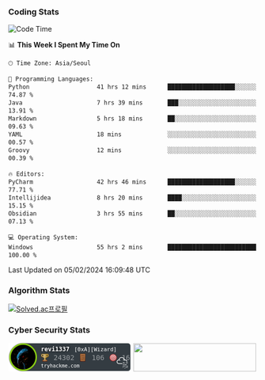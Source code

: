 ### Coding Stats

<!--START_SECTION:waka-->
![Code Time](http://img.shields.io/badge/Code%20Time-155%20hrs%2053%20mins-blue)

📊 **This Week I Spent My Time On** 

```text
🕑︎ Time Zone: Asia/Seoul

💬 Programming Languages: 
Python                   41 hrs 12 mins      ███████████████████░░░░░░   74.87 % 
Java                     7 hrs 39 mins       ███░░░░░░░░░░░░░░░░░░░░░░   13.91 % 
Markdown                 5 hrs 18 mins       ██░░░░░░░░░░░░░░░░░░░░░░░   09.63 % 
YAML                     18 mins             ░░░░░░░░░░░░░░░░░░░░░░░░░   00.57 % 
Groovy                   12 mins             ░░░░░░░░░░░░░░░░░░░░░░░░░   00.39 % 

🔥 Editors: 
PyCharm                  42 hrs 46 mins      ███████████████████░░░░░░   77.71 % 
Intellijidea             8 hrs 20 mins       ████░░░░░░░░░░░░░░░░░░░░░   15.15 % 
Obsidian                 3 hrs 55 mins       ██░░░░░░░░░░░░░░░░░░░░░░░   07.13 % 

💻 Operating System: 
Windows                  55 hrs 2 mins       █████████████████████████   100.00 % 
```


 Last Updated on 05/02/2024 16:09:48 UTC
<!--END_SECTION:waka-->

### Algorithm Stats

[![Solved.ac프로필](http://mazassumnida.wtf/api/v2/generate_badge?boj=revi1337)](https://solved.ac/revi1337)

### Cyber Security Stats

[![revi1337's tryhackme stats](https://raw.githubusercontent.com/Revi1337/Revi1337/main/assets/thm_propic.png)][tryhackme]
[<img src="https://www.hackthebox.com/badge/image/1002993" width="248.01" height="57">][hackthebox]


[website]: https://revi1337.com
[tryhackme]: https://tryhackme.com/p/revi1337
[hackthebox]: https://app.hackthebox.com/profile/1002993
